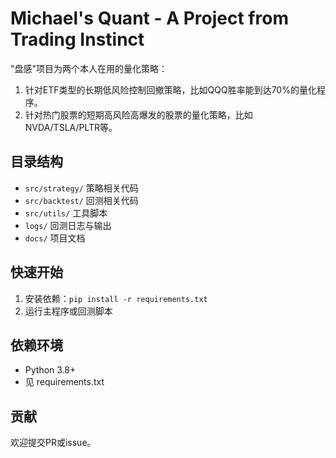 # Michael's Quant - A Project from Trading Instinct

"盘感"项目为两个本人在用的量化策略：
1. 针对ETF类型的长期低风险控制回撤策略，比如QQQ胜率能到达70%的量化程序。
2. 针对热门股票的短期高风险高爆发的股票的量化策略，比如NVDA/TSLA/PLTR等。

## 目录结构
- `src/strategy/` 策略相关代码
- `src/backtest/` 回测相关代码
- `src/utils/` 工具脚本
- `logs/` 回测日志与输出
- `docs/` 项目文档

## 快速开始
1. 安装依赖：`pip install -r requirements.txt`
2. 运行主程序或回测脚本

## 依赖环境
- Python 3.8+
- 见 requirements.txt

## 贡献
欢迎提交PR或issue。
